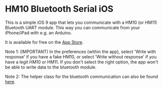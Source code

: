 # HM10 Bluetooth Serial iOS
This is a simple iOS 9 app that lets you communicate with a HM10 (or HM11) Bluetooth UART module. This way you can communicate from your iPhone/iPad with e.g. an Arduino.

It is available for free on the [App Store](https://itunes.apple.com/us/app/hm10-bluetooth-serial/id1030454675?ls=1&mt=8).



Note 1: (IMPORTANT) In the preferences (within the app), select 'Write with response' if you have a fake HM10, or select 'Write without response' if you have a legit HM10 or HM11. If you don't select the right option, the app won't be able to write data to the bluetooth module.

Note 2: The helper class for the bluetooth communication can also be found [here](https://github.com/hoiberg/SwiftBluetoothSerial).
